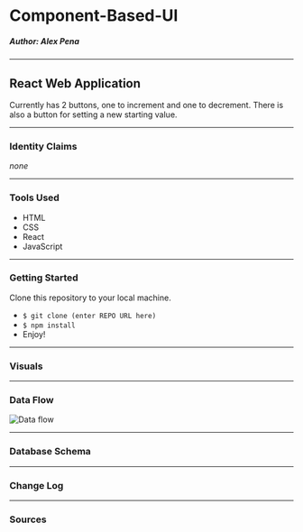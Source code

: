 # Component-Based-UI
##### *Author: Alex Pena*
---
## React Web Application
Currently has 2 buttons, one to increment and one to decrement. There is also a button for setting a new starting value.

---
### Identity Claims
*none*

---
### Tools Used
- HTML
- CSS
- React
- JavaScript

---
### Getting Started

Clone this repository to your local machine.

- `$ git clone (enter REPO URL here)`
- `$ npm install`
- Enjoy!

---
### Visuals

---
### Data Flow
![Data flow](https://drive.google.com/file/d/1yncOj3gzmAQcDvfiNoXq4wHK7R732Br2/view?usp=sharing)

---
### Database Schema

---
### Change Log

---
### Sources
